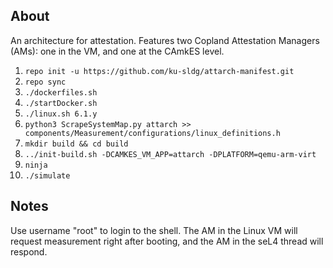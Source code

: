 ## About
An architecture for attestation. Features two Copland Attestation Managers (AMs): one in the VM, and one at the CAmkES level.

1. `repo init -u https://github.com/ku-sldg/attarch-manifest.git`
2. `repo sync`
2. `./dockerfiles.sh`
3. `./startDocker.sh`
4. `./linux.sh 6.1.y`
5. `python3 ScrapeSystemMap.py attarch >> components/Measurement/configurations/linux_definitions.h`
6. `mkdir build && cd build`
7. `../init-build.sh -DCAMKES_VM_APP=attarch -DPLATFORM=qemu-arm-virt`
8. `ninja`
9. `./simulate`

## Notes

Use username "root" to login to the shell.
The AM in the Linux VM will request measurement right after booting, and the AM in the seL4 thread will respond.
